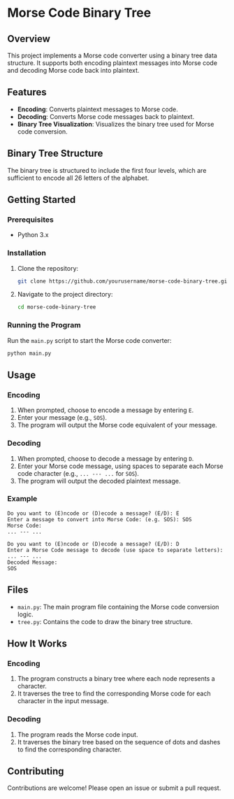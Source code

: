 # Morse Code Binary Tree

## Overview

This project implements a Morse code converter using a binary tree data structure. It supports both encoding plaintext messages into Morse code and decoding Morse code back into plaintext.

## Features

- **Encoding**: Converts plaintext messages to Morse code.
- **Decoding**: Converts Morse code messages back to plaintext.
- **Binary Tree Visualization**: Visualizes the binary tree used for Morse code conversion.

## Binary Tree Structure

The binary tree is structured to include the first four levels, which are sufficient to encode all 26 letters of the alphabet.

## Getting Started

### Prerequisites

- Python 3.x

### Installation

1. Clone the repository:
   ```sh
   git clone https://github.com/yourusername/morse-code-binary-tree.git
   ```
2. Navigate to the project directory:
   ```sh
   cd morse-code-binary-tree
   ```

### Running the Program

Run the `main.py` script to start the Morse code converter:
```sh
python main.py
```

## Usage

### Encoding

1. When prompted, choose to encode a message by entering `E`.
2. Enter your message (e.g., `SOS`).
3. The program will output the Morse code equivalent of your message.

### Decoding

1. When prompted, choose to decode a message by entering `D`.
2. Enter your Morse code message, using spaces to separate each Morse code character (e.g., `... --- ...` for `SOS`).
3. The program will output the decoded plaintext message.

### Example

```
Do you want to (E)ncode or (D)ecode a message? (E/D): E
Enter a message to convert into Morse Code: (e.g. SOS): SOS
Morse Code:
... --- ...

Do you want to (E)ncode or (D)ecode a message? (E/D): D
Enter a Morse Code message to decode (use space to separate letters): ... --- ...
Decoded Message:
SOS
```

## Files

- `main.py`: The main program file containing the Morse code conversion logic.
- `tree.py`: Contains the code to draw the binary tree structure.

## How It Works

### Encoding

1. The program constructs a binary tree where each node represents a character.
2. It traverses the tree to find the corresponding Morse code for each character in the input message.

### Decoding

1. The program reads the Morse code input.
2. It traverses the binary tree based on the sequence of dots and dashes to find the corresponding character.

## Contributing

Contributions are welcome! Please open an issue or submit a pull request.
